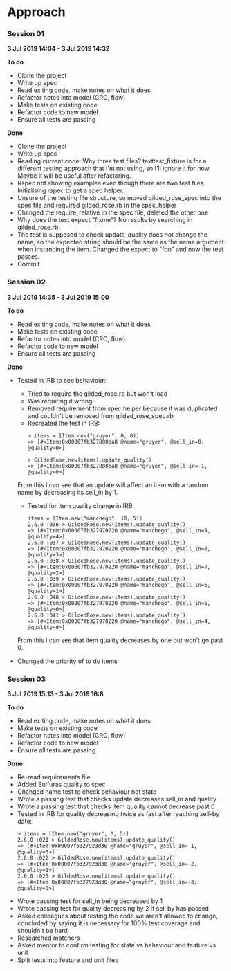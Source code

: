 # Approach

### Session 01

**3 Jul 2019 14:04 - 3 Jul 2019 14:32**

**To do**
- Clone the project
- Write up spec
- Read exiting code, make notes on what it does
- Refactor notes into model (CRC, flow)
- Make tests on existing code
- Refactor code to new model
- Ensure all tests are passing

**Done**
- Clone the project
- Write up spec
- Reading current code: Why three test files? texttest_fixture is for a different testing approach that I'm not using, so I'll ignore it for now. Maybe it will be useful after refactoring.
- Rspec not showing examples even though there are two test files. Initialising rspec to get a spec helper.
- Unsure of the testing file structure, so moved gilded_rose_spec into the spec file and required gilded_rose.rb in the spec_helper
- Changed the require_relative in the spec file, deleted the other one
- Why does the test expect "fixme"? No results by searching in gilded_rose.rb.
- The test is supposed to check update_quality does not change the name, so the expected string should be the same as the name argument when instancing the item. Changed the expect to "foo" and now the test passes.
- Commit

### Session 02

**3 Jul 2019 14:35 - 3 Jul 2019 15:00**

**To do**
- Read exiting code, make notes on what it does
- Make tests on existing code
- Refactor notes into model (CRC, flow)
- Refactor code to new model
- Ensure all tests are passing

**Done**
- Tested in IRB to see behaviour:
    - Tried to require the gilded_rose.rb but won't load
    - Was requiring it wrong!
    - Removed requirement from spec helper because it was duplicated and couldn't be removed from gilded_rose_spec.rb
    - Recreated the test in IRB:
        ```
        > items = [Item.new("gruyer", 0, 0)]
        => [#<Item:0x00007fb327880ba8 @name="gruyer", @sell_in=0, @quality=0>]

        > GildedRose.new(items).update_quality()
        => [#<Item:0x00007fb327880ba8 @name="gruyer", @sell_in=-1, @quality=0>]
        ```
    From this I can see that an update will affect an item with a random name by decreasing its sell_in by 1.

    - Tested for item quality change in IRB:
        ```
        items = [Item.new("manchego", 10, 5)]
        2.6.0 :036 > GildedRose.new(items).update_quality()
        => [#<Item:0x00007fb327970220 @name="manchego", @sell_in=9, @quality=4>] 
        2.6.0 :037 > GildedRose.new(items).update_quality()
        => [#<Item:0x00007fb327970220 @name="manchego", @sell_in=8, @quality=3>] 
        2.6.0 :038 > GildedRose.new(items).update_quality()
        => [#<Item:0x00007fb327970220 @name="manchego", @sell_in=7, @quality=2>] 
        2.6.0 :039 > GildedRose.new(items).update_quality()
        => [#<Item:0x00007fb327970220 @name="manchego", @sell_in=6, @quality=1>] 
        2.6.0 :040 > GildedRose.new(items).update_quality()
        => [#<Item:0x00007fb327970220 @name="manchego", @sell_in=5, @quality=0>] 
        2.6.0 :041 > GildedRose.new(items).update_quality()
        => [#<Item:0x00007fb327970220 @name="manchego", @sell_in=4, @quality=0>] 
        ```
    From this I can see that item quality decreases by one but won't go past 0.
- Changed the priority of to do items

### Session 03

**3 Jul 2019 15:13 - 3 Jul 2019 16:8**

**To do**
- Read exiting code, make notes on what it does
- Make tests on existing code
- Refactor notes into model (CRC, flow)
- Refactor code to new model
- Ensure all tests are passing

**Done**
- Re-read requirements file
- Added Sulfuras quality to spec
- Changed name test to check behaviour not state
- Wrote a passing test that checks update decreases sell_in and quality
- Wrote a passing test that checks item quality cannot decrease past 0
- Tested in IRB for quality decreasing twice as fast after reaching sell-by date:
    ```
    > items = [Item.new("gruyer", 0, 5)]
    2.6.0 :021 > GildedRose.new(items).update_quality()
    => [#<Item:0x00007fb327923d30 @name="gruyer", @sell_in=-1, @quality=3>] 
    2.6.0 :022 > GildedRose.new(items).update_quality()
    => [#<Item:0x00007fb327923d30 @name="gruyer", @sell_in=-2, @quality=1>] 
    2.6.0 :023 > GildedRose.new(items).update_quality()
    => [#<Item:0x00007fb327923d30 @name="gruyer", @sell_in=-3, @quality=0>] 
    ```
- Wrote passing test for sell_in being decreased by 1
- Wrote passing test for quality decreasing by 2 if sell by has passed
- Asked colleagues about testing the code we aren't allowed to change, concluded by saying it is necessary for 100% test coverage and shouldn't be hard
- Researched matchers
- Asked mentor to confirm testing for state vs behaviour and feature vs unit
- Split tests into feature and unit files
